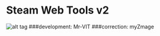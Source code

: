 Steam Web Tools v2
=
![alt tag](http://mr-vit.github.io/SteamWebTools/icon-64.png)
###development: Mr-VIT
###correction: myZmage
